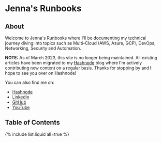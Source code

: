 # Jenna's Runbooks

## About
Welcome to Jenna's Runbooks where I'll be documenting my technical journey diving into topics such as Multi-Cloud (AWS, Azure, GCP), DevOps, Networking, Security and Automation.

**NOTE:** As of March 2023, this site is no longer being maintained. All existing articles have been migrated to my [Hashnode](https://blog.jennasrunbooks.com/) blog where I'm actively contributing new content on a regular basis. Thanks for stopping by and I hope to see you over on Hashnode!

You can also find me on:
- [Hashnode](https://blog.jennasrunbooks.com/)
- [LinkedIn](https://www.linkedin.com/in/jennasprattler/)
- [GitHub](https://github.com/jksprattler)
- [YouTube](https://www.youtube.com/@jennasrunbooks)

## Table of Contents

{% include list.liquid all=true %}
